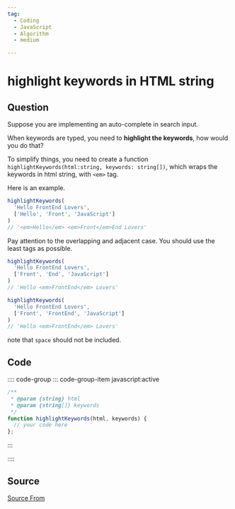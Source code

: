 ```yaml
---
tag:
  - Coding
  - JavaScript
  - Algorithm
  - medium

---
```

  
# highlight keywords in HTML string

## Question
Suppose you are implementing an auto-complete in search input.

When keywords are typed, you need to **highlight the keywords**, how would you do that?

To simplify things, you need to create a function `highlightKeywords(html:string, keywords: string[])`, which wraps the keywords in html string, with `<em>` tag.

Here is an example.

```js
highlightKeywords(
  'Hello FrontEnd Lovers', 
  ['Hello', 'Front', 'JavaScript']
)
// '<em>Hello</em> <em>Front</em>End Lovers'
```

Pay attention to the overlapping and adjacent case. You should use the least tags as possible.

```js
highlightKeywords(
  'Hello FrontEnd Lovers', 
  ['Front', 'End', 'JavaScript']
)
// 'Hello <em>FrontEnd</em> Lovers'

highlightKeywords(
  'Hello FrontEnd Lovers', 
  ['Front', 'FrontEnd', 'JavaScript']
)
// 'Hello <em>FrontEnd</em> Lovers'
```

note that `space` should not be included.

## Code
:::: code-group
::: code-group-item javascript:active
```javascript
/**
 * @param {string} html
 * @param {string[]} keywords
 */
function highlightKeywords(html, keywords) {
  // your code here
};
```
:::
    
::::



##  Source
[Source From](https://bigfrontend.dev/problem/highlight-keywords-in-HTML-string)

  